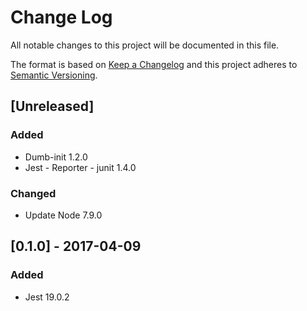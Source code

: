 # Change Log
All notable changes to this project will be documented in this file.

The format is based on [Keep a Changelog](http://keepachangelog.com/)
and this project adheres to [Semantic Versioning](http://semver.org/).

## [Unreleased]
### Added
- Dumb-init 1.2.0
- Jest - Reporter - junit 1.4.0

### Changed
- Update Node 7.9.0

## [0.1.0] - 2017-04-09
### Added
- Jest 19.0.2
